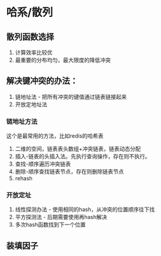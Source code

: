 # 哈系/散列
 
## 散列函数选择
1. 计算效率比较优
2. 最重要的分布均匀，最大限度的降低冲突

## 解决键冲突的办法：
1. 链地址法 - 把所有冲突的键值通过链表链接起来
2. 开放定地址法

### 链地址方法
这个是最常用的方法，比如redis的哈希表
1. 二维的空间，链表表头数组+冲突链表，链表动态分配
2. 插入-链表的头插入法。先执行查询操作，存在则不执行。
3. 查找-顺序遍历冲突链表
4. 删除-顺序查找链表节点，存在则删除链表节点
5. rehash

### 开放定址
1. 线性探测办法 - 使用相同的hash，从冲突的位置顺序往下找
2. 平方探测法 - 后期需要使用再hash解决
3. 多次hash函数找到下一个位置

## 装填因子


